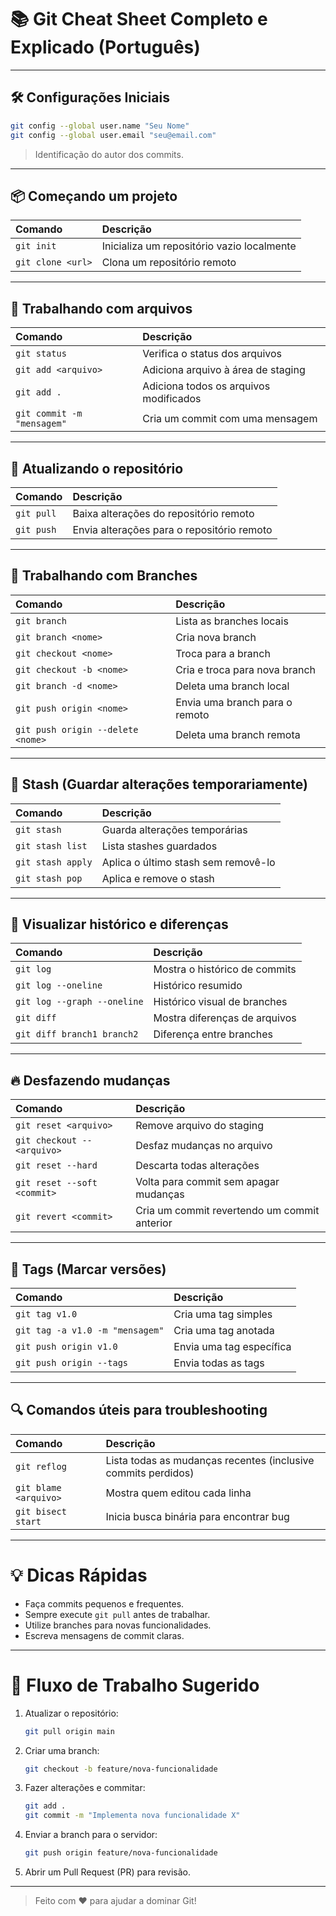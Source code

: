 # 📚 Git Cheat Sheet Completo e Explicado (Português)

---

## 🛠️ Configurações Iniciais

```bash
git config --global user.name "Seu Nome"
git config --global user.email "seu@email.com"
```
> Identificação do autor dos commits.

---

## 📦 Começando um projeto

| Comando | Descrição |
|:--------|:----------|
| `git init` | Inicializa um repositório vazio localmente |
| `git clone <url>` | Clona um repositório remoto |

---

## 📝 Trabalhando com arquivos

| Comando | Descrição |
|:--------|:----------|
| `git status` | Verifica o status dos arquivos |
| `git add <arquivo>` | Adiciona arquivo à área de staging |
| `git add .` | Adiciona todos os arquivos modificados |
| `git commit -m "mensagem"` | Cria um commit com uma mensagem |

---

## 📆 Atualizando o repositório

| Comando | Descrição |
|:--------|:----------|
| `git pull` | Baixa alterações do repositório remoto |
| `git push` | Envia alterações para o repositório remoto |

---

## 🌱 Trabalhando com Branches

| Comando | Descrição |
|:--------|:----------|
| `git branch` | Lista as branches locais |
| `git branch <nome>` | Cria nova branch |
| `git checkout <nome>` | Troca para a branch |
| `git checkout -b <nome>` | Cria e troca para nova branch |
| `git branch -d <nome>` | Deleta uma branch local |
| `git push origin <nome>` | Envia uma branch para o remoto |
| `git push origin --delete <nome>` | Deleta uma branch remota |

---

## 🧹 Stash (Guardar alterações temporariamente)

| Comando | Descrição |
|:--------|:----------|
| `git stash` | Guarda alterações temporárias |
| `git stash list` | Lista stashes guardados |
| `git stash apply` | Aplica o último stash sem removê-lo |
| `git stash pop` | Aplica e remove o stash |

---

## 👀 Visualizar histórico e diferenças

| Comando | Descrição |
|:--------|:----------|
| `git log` | Mostra o histórico de commits |
| `git log --oneline` | Histórico resumido |
| `git log --graph --oneline` | Histórico visual de branches |
| `git diff` | Mostra diferenças de arquivos |
| `git diff branch1 branch2` | Diferença entre branches |

---

## 🔥 Desfazendo mudanças

| Comando | Descrição |
|:--------|:----------|
| `git reset <arquivo>` | Remove arquivo do staging |
| `git checkout -- <arquivo>` | Desfaz mudanças no arquivo |
| `git reset --hard` | Descarta todas alterações |
| `git reset --soft <commit>` | Volta para commit sem apagar mudanças |
| `git revert <commit>` | Cria um commit revertendo um commit anterior |

---

## 🎫 Tags (Marcar versões)

| Comando | Descrição |
|:--------|:----------|
| `git tag v1.0` | Cria uma tag simples |
| `git tag -a v1.0 -m "mensagem"` | Cria uma tag anotada |
| `git push origin v1.0` | Envia uma tag específica |
| `git push origin --tags` | Envia todas as tags |

---

## 🔍 Comandos úteis para troubleshooting

| Comando | Descrição |
|:--------|:----------|
| `git reflog` | Lista todas as mudanças recentes (inclusive commits perdidos) |
| `git blame <arquivo>` | Mostra quem editou cada linha |
| `git bisect start` | Inicia busca binária para encontrar bug |

---

# 💡 Dicas Rápidas

- Faça commits pequenos e frequentes.
- Sempre execute `git pull` antes de trabalhar.
- Utilize branches para novas funcionalidades.
- Escreva mensagens de commit claras.

---

# 📂 Fluxo de Trabalho Sugerido

1. Atualizar o repositório:
   ```bash
   git pull origin main
   ```

2. Criar uma branch:
   ```bash
   git checkout -b feature/nova-funcionalidade
   ```

3. Fazer alterações e commitar:
   ```bash
   git add .
   git commit -m "Implementa nova funcionalidade X"
   ```

4. Enviar a branch para o servidor:
   ```bash
   git push origin feature/nova-funcionalidade
   ```

5. Abrir um Pull Request (PR) para revisão.

---

> Feito com ❤️ para ajudar a dominar Git!
